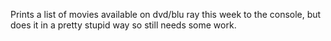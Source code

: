 Prints a list of movies available on dvd/blu ray this week to the console, but does it in a pretty stupid way so still needs some work.
